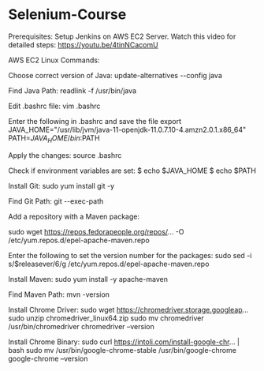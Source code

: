 # Selenium-Course

Prerequisites:
Setup Jenkins on AWS EC2 Server. 
Watch this video for detailed steps: https://youtu.be/4tinNCacomU

AWS EC2 Linux Commands:

Choose correct version of Java: 
update-alternatives --config java

Find Java Path:
readlink -f /usr/bin/java

Edit .bashrc file:
vim .bashrc

Enter the following in .bashrc and save the file 
export JAVA_HOME="/usr/lib/jvm/java-11-openjdk-11.0.7.10-4.amzn2.0.1.x86_64"
PATH=$JAVA_HOME/bin:$PATH
 
Apply the changes:
source .bashrc
 
Check if environment variables are set:
 $ echo $JAVA_HOME
 $ echo $PATH

Install Git:
sudo yum install git -y

Find Git Path:
git --exec-path

Add a repository with a Maven package:

sudo wget https://repos.fedorapeople.org/repos/... -O /etc/yum.repos.d/epel-apache-maven.repo

Enter the following to set the version number for the packages:
sudo sed -i s/\$releasever/6/g /etc/yum.repos.d/epel-apache-maven.repo

Install Maven:
sudo yum install -y apache-maven

Find Maven Path:
mvn -version

Install Chrome Driver:
sudo wget https://chromedriver.storage.googleap...
sudo unzip chromedriver_linux64.zip
sudo mv chromedriver /usr/bin/chromedriver
chromedriver –version

Install Chrome Binary:
sudo curl https://intoli.com/install-google-chr... | bash
sudo mv /usr/bin/google-chrome-stable /usr/bin/google-chrome
google-chrome –version
